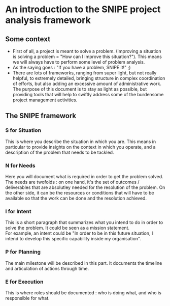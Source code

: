 # An introduction to the SNIPE project analysis framework

## Some context 

- First of all, a project is meant to solve a problem. (Improving a situation is solving a problem = "How can I improve this situation?"). This means we will always have to perform some level of problem analysis.
- As the saying goes : "If you have a problem, SNIPE it!" ;)
- There are lots of frameworks, ranging from super light, but not really helpful, to extremely detailed, bringing structure in complex coordination of efforts, but also adding an excessive amount of administrative work. The purpose of this document is to stay as light as possible, but providing tools that will help to swiftly address some of the burdensome project management activities.

## The SNIPE framework

### S for Situation

This is where you describe the situation in which you are. This means in particular to provide insights on the context in which you operate, and a description of the problem that needs to be tackled.

### N for Needs

Here you will document what is required in order to get the problem solved. The needs are twofolds : on one hand, it's the set of outcomes / deliverables that are absolutley needed for the resolution of the problem. On the other side, it can be the resources or conditions that will have to be available so that the work can be done and the resolution achieved.

### I for Intent

This is a short paragraph that summarizes what you intend to do in order to solve the problem. It could be seen as a mission statement.   
For example, an intent could be "In order to be in this future situation, I intend to develop this specific capability inside my organisation".

### P for Planning

The main milestone will be described in this part. It documents the timeline and articulation of actions through time.

### E for Execution

This is where roles should be documented : who is doing what, and who is responsible for what.
